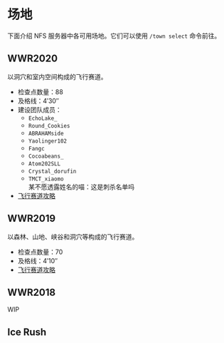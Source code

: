 # 场地

下面介绍 NFS 服务器中各可用场地。它们可以使用 `/town select` 命令前往。

## WWR2020

以洞穴和室内空间构成的飞行赛道。

- 检查点数量：88
- 及格线：4′30″
- 建设团队成员：
  + `EchoLake_`
  + `Round_Cookies`
  + `ABRAHAMside`
  + `Yaolinger102`
  + `Fangc`
  + `Cocoabeans_`
  + `Atom202SLL`
  + `Crystal_dorufin`
  + `TMCT_xiaomo`  
<span class="nw-spoiler">某不愿透露姓名的喵：这是刺杀名单吗</span>
- [飞行赛道攻略](https://www.bilibili.com/video/BV1T54y1i74E)

## WWR2019

以森林、山地、峡谷和洞穴等构成的飞行赛道。

- 检查点数量：70
- 及格线：4′10″
- [飞行赛道攻略](https://www.bilibili.com/video/av58730575)

## WWR2018

WIP

## Ice Rush
